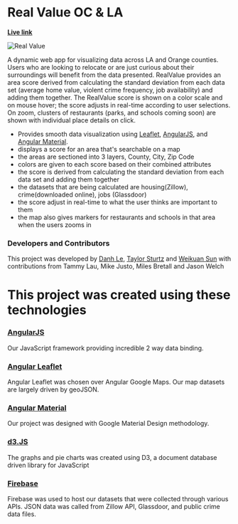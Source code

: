 Real Value OC & LA 
=====================

**[Live link](http://www.realvalue.io/)**

![Real Value](http://taylorsturtz.com/images/RealValue-WebMock-sm.jpg)

A dynamic web app for visualizing data across LA and Orange counties. Users who are looking to relocate or are just curious about their surroundings will benefit from the data presented. RealValue provides an area score derived from calculating the standard deviation from each data set (average home value, violent crime frequency, job availability) and adding them together. The RealValue score is shown on a color scale and on mouse hover; the score adjusts in real-time according to user selections. On zoom, clusters of restaurants (parks, and schools coming soon) are shown with individual place details on click.

- Provides smooth data visualization using [Leaflet](http://leafletjs.com), [AngularJS](https://angularjs.org/), and [Angular Material](https://material.angularjs.org/latest/).
- displays a score for an area that's searchable on a map
- the areas are sectioned into 3 layers, County, City, Zip Code
- colors are given to each score based on their combined attributes
- the score is derived from calculating the standard deviation from each data set and adding them together
- the datasets that are being calculated are housing(Zillow), crime(downloaded online), jobs (Glassdoor)
- the score adjust in real-time to what the user thinks  are important to them
- the map also gives markers for restaurants and schools in that area when the users zooms in

### Developers and Contributors
This project was developed by [Danh Le](https://github.com/dtle82/), [Taylor Sturtz](https://github.com/tsturtz/) and [Weikuan Sun](https://github.com/weikuansun) with contributions from Tammy Lau, Mike Justo, Miles Bretall and Jason Welch

This project was created using these technologies
=================================

### [AngularJS](https://angularjs.org/)
Our JavaScript framework providing incredible 2 way data binding.
### [Angular Leaflet](http://github.com/tombatossals/angular-leaflet-directive)
Angular Leaflet was chosen over Angular Google Maps.  Our map datasets are largely driven by geoJSON.
### [Angular Material](https://material.angularjs.org/latest/)
Our project was designed with Google Material Design methodology. 
### [d3.JS](https://d3js.org/)
The graphs and pie charts was created using D3, a document database driven library for JavaScript
### [Firebase](https://firebase.google.com/)
Firebase was used to host our datasets that were collected through various APIs.  JSON data was called from Zillow API, Glassdoor, and public crime data files.
